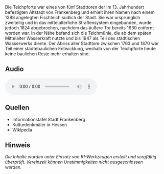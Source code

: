 Die Teichpforte war eines von fünf Stadttoren der im 13. Jahrhundert befestigten Altstadt von Frankenberg und erhielt ihren Namen nach einem 1288 angelegten Fischteich südlich der Stadt. Sie war ursprünglich zweiteilig und in das mittelalterliche Straßensystem eingebunden, wurde jedoch 1824 abgebrochen, nachdem das äußere Tor bereits 1630 entfernt worden war. In der Nähe befand sich die Teichmühle, die ab dem späten Mittelalter Wasserkraft nutzte und bis 1947 als Teil des städtischen Wasserwerks diente. Der Abriss aller Stadttore zwischen 1763 und 1870 war Teil einer städtebaulichen Entwicklung, weshalb von der Teichpforte heute keine baulichen Reste mehr erhalten sind.

## Audio

<audio controls class="full-width-audio">
  <source src="locales/frankenberg/de/p45.mp3" type="audio/mpeg">
  Dein Browser unterstützt kein Audioelement.
</audio>

## Quellen

- Informationstafel Stadt Frankenberg
- Kulturdenkmäler in Hessen
- Wikipedia

## Hinweis

_Die Inhalte wurden unter Einsatz von KI-Werkzeugen erstellt und sorgfältig überprüft. Vereinzelt können Unstimmigkeiten nicht ausgeschlossen werden._